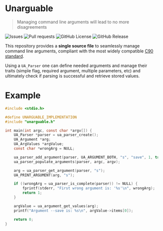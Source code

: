 # Unarguable
> Managing command line arguments will lead to no more disagreements

![Issues](https://img.shields.io/github/issues/Edgiest05/Unarguable?label=Issues)
![Pull requests](https://img.shields.io/github/issues-pr/Edgiest05/Unarguable?label=Pull%20requests)
![GitHub License](https://img.shields.io/github/license/Edgiest05/Unarguable?label=License)
![GitHub Release](https://img.shields.io/github/v/release/Edgiest05/Unarguable?label=Latest%20Release)

This repository provides a **single source file** to seamlessly manage command line arguments, compliant with the most widely compatible [C90 standard](https://en.wikipedia.org/wiki/ANSI_C#C90).

Using a `UA_Parser` one can define needed arguments and manage their traits (simple flag, required argument, multiple parameters, etc) and ultimately check if parsing is successful and retrieve stored values.

# Example

```c
#include <stdio.h>

#define UNARGUABLE_IMPLEMENTATION
#include "unarguable.h"

int main(int argc, const char *argv[]) {
    UA_Parser *parser = ua_parser_create();
    UA_Argument *arg;
    UA_ArgValues *argValue;
    const char *wrongArg = NULL;

    ua_parser_add_argument(parser, UA_ARGUMENT_BOTH, "s", "save", 1, true);
    ua_parser_populate_arguments(parser, argc, argv);

    arg = ua_parser_get_argument(parser, "s");
    UA_PRINT_ARGUMENT(arg, "s");

    if ((wrongArg = ua_parser_is_complete(parser)) != NULL) {
        fprintf(stderr, "First wrong argument is: '%s'\n", wrongArg);
        return 1;
    }

    argValue = ua_argument_get_values(arg);
    printf("Argument --save is: %s\n", argValue->items[0]);

    return 0;
}
```
